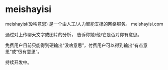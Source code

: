 # meishayisi
meishayisi(没啥意思) 是一个由人工/人力智能支撑的网络服务。
meishayisi.com

通过对上传聊天文字或图片的分析，
告诉你她/他/它是否对你有意思。

免费用户目前只能得到硬输出“没啥意思”，付费用户可以得到输出“有点意思”或“很有意思”。

持续开发中。


